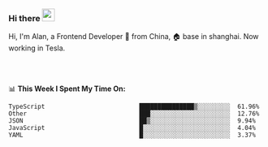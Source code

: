 ### Hi there <img src="https://media.giphy.com/media/hvRJCLFzcasrR4ia7z/giphy.gif" width="25px">

<!-- ![visitors](https://visitor-badge.glitch.me/badge?page_id=dislfyer.dislfyer) -->

Hi, I'm Alan, a Frontend Developer 🚀 from China, 🏠 base in shanghai. Now working in Tesla.

<br/>
<br/>

📊 **This Week I Spent My Time On:**


<!--START_SECTION:waka-->

```text
TypeScript                          ███████████████▒░░░░░░░░░  61.96%
Other                               ███░░░░░░░░░░░░░░░░░░░░░░  12.76%
JSON                                ██▒░░░░░░░░░░░░░░░░░░░░░░  9.94%
JavaScript                          █░░░░░░░░░░░░░░░░░░░░░░░░  4.04%
YAML                                █░░░░░░░░░░░░░░░░░░░░░░░░  3.37%
```

<!--END_SECTION:waka-->

<!--
**About Me:**
 -->
